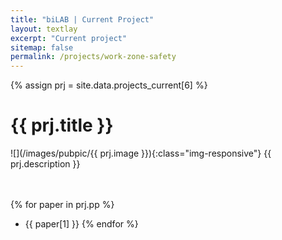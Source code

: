 ```yaml
---
title: "biLAB | Current Project"
layout: textlay
excerpt: "Current project"
sitemap: false
permalink: /projects/work-zone-safety
---
```


{% assign prj = site.data.projects_current[6] %}
# {{ prj.title }}
![](/images/pubpic/{{ prj.image }}){:class="img-responsive"}
{{ prj.description }}  
<br><br>

{% for paper in prj.pp %}
* {{ paper[1] }}
{% endfor %}
<br>